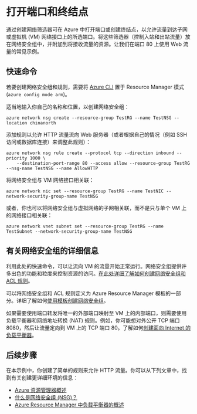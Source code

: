 <properties
   pageTitle="打开 Linux VM 的端口或终结点 | Azure"
   description="了解如何打开端口/创建终结点，以便允许使用 Resource Manager 部署模型和 Azure CLI 从外部访问 Linux VM"
   services="virtual-machines-linux"
   documentationCenter=""
   authors="iainfoulds"
   manager="timlt"
   editor=""/>  


<tags
	ms.service="virtual-machines-linux"
	ms.date="08/08/2016"
	wacn.date="09/12/2016"/>

# 打开端口和终结点
通过创建网络筛选器可在 Azure 中打开端口或创建终结点，以允许流量到达子网或虚拟机 (VM) 网络接口上的所选端口。将这些筛选器（控制入站和出站流量）放在网络安全组中，并附加到将接收流量的资源。让我们在端口 80 上使用 Web 流量的常见示例。

## 快速命令
若要创建网络安全组和规则，需要将 [Azure CLI](/documentation/articles/xplat-cli-install/) 置于 Resource Manager 模式 (`azure config mode arm`)。

适当地输入你自己的名称和位置，以创建网络安全组：

	azure network nsg create --resource-group TestRG --name TestNSG --location chinanorth

添加规则以允许 HTTP 流量流向 Web 服务器（或者根据自己的情况（例如 SSH 访问或数据库连接）来调整此规则）：

	azure network nsg rule create --protocol tcp --direction inbound --priority 1000 \
	    --destination-port-range 80 --access allow --resource-group TestRG --nsg-name TestNSG --name AllowHTTP

将网络安全组与 VM 网络接口相关联：

	azure network nic set --resource-group TestRG --name TestNIC --network-security-group-name TestNSG

或者，你也可以将网络安全组与虚拟网络的子网相关联，而不是只与单个 VM 上的网络接口相关联：

	azure network vnet subnet set --resource-group TestRG --name TestSubnet --network-security-group-name TestNSG

## <a name="more-information-on-network-security-groups"></a>有关网络安全组的详细信息
利用此处的快速命令，可以让流向 VM 的流量开始正常运行。网络安全组提供许多出色的功能和粒度来控制资源的访问。[在此处详细了解如何创建网络安全组和 ACL 规则](/documentation/articles/virtual-networks-create-nsg-arm-cli/)。

可以将网络安全组和 ACL 规则定义为 Azure Resource Manager 模板的一部分。详细了解如何[使用模板创建网络安全组](/documentation/articles/virtual-networks-create-nsg-arm-template/)。

如果需要使用端口转发将唯一的外部端口映射至 VM 上的内部端口，则需要使用负载平衡器和网络地址转换 (NAT) 规则。例如，你可能想对外公开 TCP 端口 8080，然后让流量定向到 VM 上的 TCP 端口 80。了解如何[创建面向 Internet 的负载平衡器](/documentation/articles/load-balancer-get-started-internet-arm-cli/)。

## 后续步骤
在本示例中，你创建了简单的规则来允许 HTTP 流量。你可以从下列文章中，找到有关创建更详细环境的信息：

- [Azure 资源管理器概述](/documentation/articles/resource-group-overview/)
- [什么是网络安全组 (NSG)？](/documentation/articles/virtual-networks-nsg/)
- [Azure Resource Manager 中负载平衡器的概述](/documentation/articles/load-balancer-arm/)

<!---HONumber=Mooncake_0905_2016-->